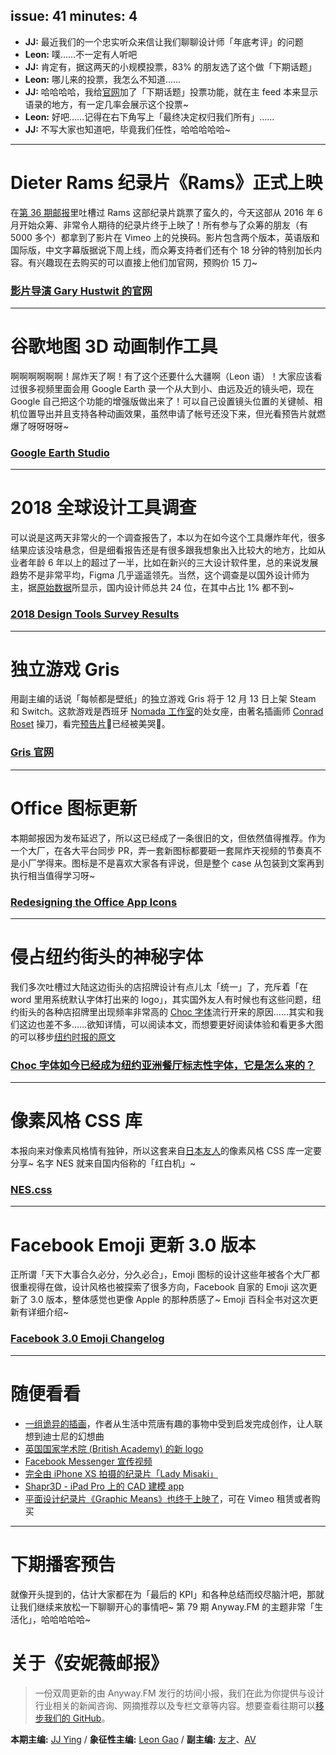 issue: 41
minutes: 4
---

- **JJ:** 最近我们的一个忠实听众来信让我们聊聊设计师「年底考评」的问题
- **Leon:** 噗……不一定有人听吧
- **JJ:** 肯定有，据这两天的小规模投票，83% 的朋友选了这个做「下期话题」
- **Leon:** 哪儿来的投票，我怎么不知道……
- **JJ:** 哈哈哈哈，我给[官网](https://Anyway.FM)加了「下期话题」投票功能，就在主 feed 本来显示语录的地方，有一定几率会展示这个投票~
- **Leon:** 好吧……记得在右下角写上「最终决定权归我们所有」……
- **JJ:** 不写大家也知道吧，毕竟我们任性，哈哈哈哈哈~

---

# Dieter Rams 纪录片《Rams》正式上映
在[第 36 期邮报](https://github.com/Anyway-Design/Anyway.Post/blob/master/Posts/Markdown/%2336.md)里吐槽过 Rams 这部纪录片跳票了蛮久的，今天这部从 2016 年 6 月开始众筹、非常令人期待的纪录片终于上映了！所有参与了众筹的朋友（有 5000 多个）都拿到了影片在 Vimeo 上的兑换码。影片包含两个版本，英语版和国际版，中文字幕版据说下周上线，而众筹支持者们还有个 18 分钟的特别加长内容。有兴趣现在去购买的可以直接上他们加官网，预购价 15 刀~
### [影片导演 Gary Hustwit 的官网](https://www.hustwit.com/)

---

# 谷歌地图 3D 动画制作工具
啊啊啊啊啊啊！屌炸天了啊！有了这个还要什么大疆啊（Leon 语）！大家应该看过很多视频里面会用 Google Earth 录一个从大到小、由远及近的镜头吧，现在 Google 自己把这个功能的增强版做出来了！可以自己设置镜头位置的关键帧、相机位置导出并且支持各种动画效果，虽然申请了帐号还没下来，但光看预告片就燃爆了呀呀呀呀~
### [Google Earth Studio](https://www.google.com/earth/studio/)

---

# 2018 全球设计工具调查
可以说是这两天非常火的一个调查报告了，本以为在如今这个工具爆炸年代，很多结果应该没啥悬念，但是细看报告还是有很多跟我想象出入比较大的地方，比如从业者年龄 6 年以上的超过了一半，比如在新兴的三大设计软件里，总的来说发展趋势不是非常平均，Figma 几乎遥遥领先。当然，这个调查是以国外设计师为主，据[原始数据](https://docs.google.com/spreadsheets/d/1Rh7DkqmttgAaUUf1R_Neg7D8j7QB0RyH9kCnt168VLw/edit#gid=1997795656)所显示，国内设计师总共 24 位，在其中占比 1% 都不到~
### [2018 Design Tools Survey Results](http://uxtools.co/survey-2018)

---

# 独立游戏 Gris
用副主编的话说「每帧都是壁纸」的独立游戏 Gris 将于 12 月 13 日上架 Steam  和 Switch。这款游戏是西班牙 [Nomada 工作室](https://nomada.studio/)的处女座，由著名插画师 [Conrad Roset](https://www.conradroset.com/) 操刀，看完[预告片](https://www.bilibili.com/video/av29310890)已经被美哭。
### [Gris 官网](https://nomada.studio/)

---

# Office 图标更新
本期邮报因为发布延迟了，所以这已经成了一条很旧的文，但依然值得推荐。作为一个大厂，在各大平台同步 PR，弄一套新图标都要砸一套屌炸天视频的节奏真不是小厂学得来。图标是不是喜欢大家各有评说，但是整个 case 从包装到文案再到执行相当值得学习呀~
### [Redesigning the Office App Icons](https://medium.com/microsoft-design/redesigning-the-office-app-icons-to-embrace-a-new-world-of-work-91d72608ee8f)

---

# 侵占纽约街头的神秘字体
我们多次吐槽过大陆这边街头的店招牌设计有点儿太「统一」了，充斥着「在 word 里用系统默认字体打出来的 logo」，其实国外友人有时候也有这些问题，纽约街头的各种店招牌里出现频率非常高的 [Choc 字体](https://www.fontshop.com/families/international-typefounders-inc-choc)流行开来的原因……其实和我们这边也差不多……欲知详情，可以阅读本文，而想要更好阅读体验和看更多大图的可以移步[纽约时报的原文](https://www.nytimes.com/interactive/2018/11/21/nyregion/new-york-storefronts-mystery-font.html)
### [Choc 字体如今已经成为纽约亚洲餐厅标志性字体，它是怎么来的？](http://www.qdaily.com/articles/58688.html)

---

# 像素风格 CSS 库
本报向来对像素风格情有独钟，所以这套来自[日本友人](https://twitter.com/bc_rikko)的像素风格 CSS 库一定要分享~ 名字 NES 就来自国内俗称的「红白机」~
### [NES.css](https://nostalgic-css.github.io/NES.css/)

---

# Facebook Emoji 更新 3.0 版本
正所谓「天下大事合久必分，分久必合」，Emoji 图标的设计这些年被各个大厂都很重视得在做，设计风格也被探索了很多方向，Facebook 自家的 Emoji 这次更新了 3.0 版本，整体感觉也更像 Apple 的那种质感了~ Emoji 百科全书对这次更新有详细介绍~
### [Facebook 3.0 Emoji Changelog](https://blog.emojipedia.org/facebook-3-0-emoji-changelog/)

---

# 随便看看
* [一组诡异的插画](https://www.itsnicethat.com/articles/camilo-medina-illustration-270718)，作者从生活中荒唐有趣的事物中受到启发完成创作，让人联想到迪士尼的幻想曲
* [英国国家学术院 (British Academy) 的新 logo](https://onlystudio.co.uk/british-academy)
* [Facebook Messenger 宣传视频](https://www.facebook.com/messenger/videos/530927714000238/)
* [完全由 iPhone XS 拍摄的纪录片「Lady Misaki」](https://www.youtube.com/watch?v=XCrxa5UECB4)
* [Shapr3D - iPad Pro 上的 CAD 建模 app](https://www.shapr3d.com/)
* [平面设计纪录片《Graphic Means》也终于上映了](http://www.graphicmeans.com/)，可在 Vimeo 租赁或者购买

---

# 下期播客预告
就像开头提到的，估计大家都在为「最后的 KPI」和各种总结而绞尽脑汁吧，那就让我们继续来放松一下聊聊开心的事情吧~ 第 79 期 Anyway.FM 的主题非常「生活化」，哈哈哈哈哈~

# 关于《安妮薇邮报》

> 一份双周更新的由 Anyway.FM 发行的坊间小报，我们在此为你提供与设计行业相关的新闻咨询、网摘推荐以及专栏文章等内容。想要查看往期可以[移步我们的 GitHub](https://github.com/Anyway-Design/Anyway.Post#%E5%BE%80%E6%9C%9F%E5%86%85%E5%AE%B9)。

**本期主编:** [JJ Ying](http://iconmoon.com/) / **象征性主编:** [Leon Gao](http://leongao.com/) / **副主编:** [友才](http://mangmor.com/)、[AV](https://i.xiami.com/anothervincent)